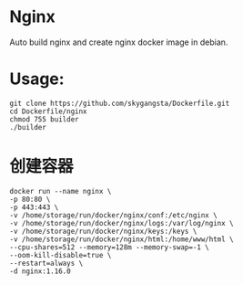 Nginx
=====

Auto build nginx and create nginx docker image in debian.

# Usage:
```shell
git clone https://github.com/skygangsta/Dockerfile.git
cd Dockerfile/nginx
chmod 755 builder
./builder
```

# 创建容器
```shell
docker run --name nginx \
-p 80:80 \
-p 443:443 \
-v /home/storage/run/docker/nginx/conf:/etc/nginx \
-v /home/storage/run/docker/nginx/logs:/var/log/nginx \
-v /home/storage/run/docker/nginx/keys:/keys \
-v /home/storage/run/docker/nginx/html:/home/www/html \
--cpu-shares=512 --memory=128m --memory-swap=-1 \
--oom-kill-disable=true \
--restart=always \
-d nginx:1.16.0
```
